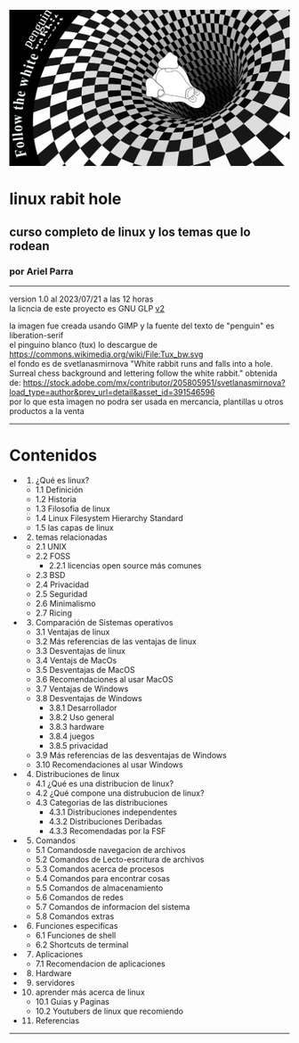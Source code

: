 ![bg](rabithole.png)
# linux rabit hole
## curso completo de linux y los temas que lo rodean
### por Ariel Parra
---

version 1.0 al 2023/07/21 a las 12 horas <br>
la licncia de este proyecto es GNU GLP [v2](https://www.gnu.org/licenses/old-licenses/gpl-2.0.html)

la imagen fue creada usando GIMP y la fuente del texto de "penguin" es liberation-serif <br>
el pinguino blanco (tux) lo descargue de https://commons.wikimedia.org/wiki/File:Tux_bw.svg <br>
el fondo es de svetlanasmirnova "White rabbit runs and falls into a hole. Surreal chess background and lettering follow the white rabbit." obtenida de: https://stock.adobe.com/mx/contributor/205805951/svetlanasmirnova?load_type=author&prev_url=detail&asset_id=391546596 <br>
por lo que esta imagen no podra ser usada en mercancia, plantillas u otros productos a la venta

---
# Contenidos

- 1. ¿Qué es linux?
    - 1.1 Definición
    - 1.2 Historia
    - 1.3 Filosofia de linux
    - 1.4 Linux Filesystem Hierarchy Standard
    - 1.5 las capas de linux
- 2. temas relacionadas
    - 2.1 UNIX
    - 2.2 FOSS
        - 2.2.1 licencias open source más comunes
    - 2.3 BSD
    - 2.4 Privacidad
    - 2.5 Seguridad
    - 2.6 Minimalismo
    - 2.7 Ricing
- 3. Comparación de Sistemas operativos
    - 3.1 Ventajas de linux
    - 3.2 Más referencias de las ventajas de linux
    - 3.3 Desventajas de linux
    - 3.4 Ventajs de MacOs
    - 3.5 Desventajas de MacOS
    - 3.6 Recomendaciones al usar MacOS
    - 3.7 Ventajas de Windows
    - 3.8 Desventajas de Windows
        - 3.8.1 Desarrollador
        - 3.8.2 Uso general
        - 3.8.3 hardware
        - 3.8.4 juegos
        - 3.8.5 privacidad
    - 3.9 Más referencias de las desventajas de Windows
    - 3.10 Recomendaciones al usar Windows
- 4. Distribuciones de linux
    - 4.1 ¿Qué es una distribucion de linux?
    - 4.2 ¿Qué compone una distrubucion de linux?
    - 4.3 Categorias de las distribuciones
        - 4.3.1 Distribuciones independentes 
        - 4.3.2 Distribuciones Deribadas 
        - 4.3.3 Recomendadas por la FSF 
- 5. Comandos
    - 5.1 Comandosde navegacion de archivos
    - 5.2 Comandos de Lecto-escritura de archivos 
    - 5.3 Comandos acerca de procesos
    - 5.4 Comandos para encontrar cosas
    - 5.5 Comandos de almacenamiento
    - 5.6 Comandos de redes
    - 5.7 Comandos de informacion del sistema
    - 5.8 Comandos extras
- 6. Funciones especificas
    - 6.1 Funciones de shell 
    - 6.2 Shortcuts de terminal
- 7. Aplicaciones
    - 7.1 Recomendacion de aplicaciones
- 8. Hardware
- 9. servidores
- 10. aprender más acerca de linux
    - 10.1 Guias y Paginas
    - 10.2 Youtubers de linux que recomiendo
- 11. Referencias

---